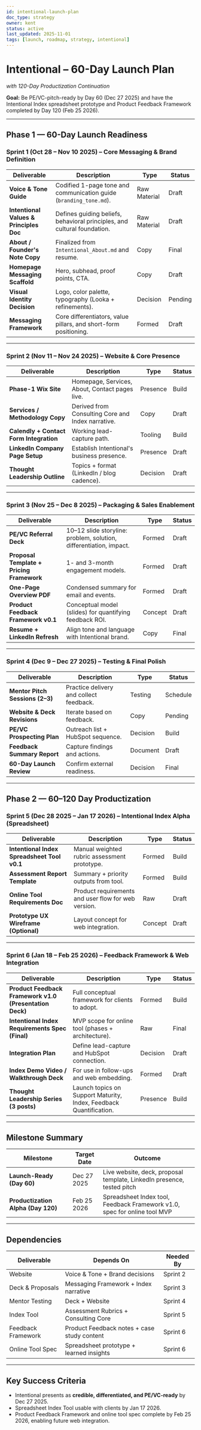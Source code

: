 ```yaml
---
id: intentional-launch-plan
doc_type: strategy
owner: kent
status: active
last_updated: 2025-11-01
tags: [launch, roadmap, strategy, intentional]
---
```


# Intentional – 60-Day Launch Plan  
_with 120-Day Productization Continuation_

**Goal:** Be PE/VC-pitch-ready by Day 60 (Dec 27 2025) and have the Intentional Index spreadsheet prototype and Product Feedback Framework completed by Day 120 (Feb 25 2026).

---

## Phase 1 — 60-Day Launch Readiness

### Sprint 1 (Oct 28 – Nov 10 2025) – Core Messaging & Brand Definition
| Deliverable | Description | Type | Status |
|--------------|-------------|------|--------|
| **Voice & Tone Guide** | Codified 1-page tone and communication guide (`branding_tone.md`). | Raw Material | Draft |
| **Intentional Values & Principles Doc** | Defines guiding beliefs, behavioral principles, and cultural foundation. | Raw Material | Draft |
| **About / Founder's Note Copy** | Finalized from `Intentional_About.md` and resume. | Copy | Final |
| **Homepage Messaging Scaffold** | Hero, subhead, proof points, CTA. | Copy | Draft |
| **Visual Identity Decision** | Logo, color palette, typography (Looka + refinements). | Decision | Pending |
| **Messaging Framework** | Core differentiators, value pillars, and short-form positioning. | Formed | Draft |

---

### Sprint 2 (Nov 11 – Nov 24 2025) – Website & Core Presence
| Deliverable | Description | Type | Status |
|--------------|-------------|------|--------|
| **Phase-1 Wix Site** | Homepage, Services, About, Contact pages live. | Presence | Build |
| **Services / Methodology Copy** | Derived from Consulting Core and Index narrative. | Copy | Draft |
| **Calendly + Contact Form Integration** | Working lead-capture path. | Tooling | Build |
| **LinkedIn Company Page Setup** | Establish Intentional's business presence. | Presence | Draft |
| **Thought Leadership Outline** | Topics + format (LinkedIn / blog cadence). | Decision | Draft |

---

### Sprint 3 (Nov 25 – Dec 8 2025) – Packaging & Sales Enablement
| Deliverable | Description | Type | Status |
|--------------|-------------|------|--------|
| **PE/VC Referral Deck** | 10–12 slide storyline: problem, solution, differentiation, impact. | Formed | Draft |
| **Proposal Template + Pricing Framework** | 1- and 3-month engagement models. | Formed | Draft |
| **One-Page Overview PDF** | Condensed summary for email and events. | Formed | Draft |
| **Product Feedback Framework v0.1** | Conceptual model (slides) for quantifying feedback ROI. | Concept | Draft |
| **Resume + LinkedIn Refresh** | Align tone and language with Intentional brand. | Copy | Final |

---

### Sprint 4 (Dec 9 – Dec 27 2025) – Testing & Final Polish
| Deliverable | Description | Type | Status |
|--------------|-------------|------|--------|
| **Mentor Pitch Sessions (2–3)** | Practice delivery and collect feedback. | Testing | Schedule |
| **Website & Deck Revisions** | Iterate based on feedback. | Copy | Pending |
| **PE/VC Prospecting Plan** | Outreach list + HubSpot sequence. | Decision | Build |
| **Feedback Summary Report** | Capture findings and actions. | Document | Draft |
| **60-Day Launch Review** | Confirm external readiness. | Decision | Final |

---

## Phase 2 — 60–120 Day Productization

### Sprint 5 (Dec 28 2025 – Jan 17 2026) – Intentional Index Alpha (Spreadsheet)
| Deliverable | Description | Type | Status |
|--------------|-------------|------|--------|
| **Intentional Index Spreadsheet Tool v0.1** | Manual weighted rubric assessment prototype. | Formed | Build |
| **Assessment Report Template** | Summary + priority outputs from tool. | Formed | Build |
| **Online Tool Requirements Doc** | Product requirements and user flow for web version. | Raw | Draft |
| **Prototype UX Wireframe (Optional)** | Layout concept for web integration. | Concept | Draft |

---

### Sprint 6 (Jan 18 – Feb 25 2026) – Feedback Framework & Web Integration
| Deliverable | Description | Type | Status |
|--------------|-------------|------|--------|
| **Product Feedback Framework v1.0 (Presentation Deck)** | Full conceptual framework for clients to adopt. | Formed | Build |
| **Intentional Index Requirements Spec (Final)** | MVP scope for online tool (phases + architecture). | Raw | Final |
| **Integration Plan** | Define lead-capture and HubSpot connection. | Decision | Draft |
| **Index Demo Video / Walkthrough Deck** | For use in follow-ups and web embedding. | Formed | Draft |
| **Thought Leadership Series (3 posts)** | Launch topics on Support Maturity, Index, Feedback Quantification. | Presence | Build |

---

## Milestone Summary
| Milestone | Target Date | Outcome |
|------------|--------------|----------|
| **Launch-Ready (Day 60)** | Dec 27 2025 | Live website, deck, proposal template, LinkedIn presence, tested pitch |
| **Productization Alpha (Day 120)** | Feb 25 2026 | Spreadsheet Index tool, Feedback Framework v1.0, spec for online tool MVP |

---

## Dependencies
| Deliverable | Depends On | Needed By |
|--------------|-------------|-----------|
| Website | Voice & Tone + Brand decisions | Sprint 2 |
| Deck & Proposals | Messaging Framework + Index narrative | Sprint 3 |
| Mentor Testing | Deck + Website | Sprint 4 |
| Index Tool | Assessment Rubrics + Consulting Core | Sprint 5 |
| Feedback Framework | Product Feedback notes + case study content | Sprint 6 |
| Online Tool Spec | Spreadsheet prototype + learned insights | Sprint 6 |

---

## Key Success Criteria
- Intentional presents as **credible, differentiated, and PE/VC-ready** by Dec 27 2025.  
- Spreadsheet Index Tool usable with clients by Jan 17 2026.  
- Product Feedback Framework and online tool spec complete by Feb 25 2026, enabling future web integration.

